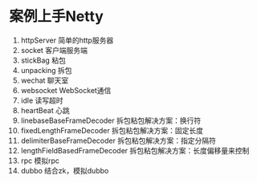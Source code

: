 # 案例上手Netty

1. httpServer 简单的http服务器
2. socket 客户端服务端
3. stickBag 粘包
4. unpacking 拆包
5. wechat 聊天室
6. websocket WebSocket通信
7. idle 读写超时
8. heartBeat 心跳
9. linebaseBaseFrameDecoder 拆包粘包解决方案：换行符
10. fixedLengthFrameDecoder 拆包粘包解决方案：固定长度
11. delimiterBaseFrameDecoder 拆包粘包解决方案：指定分隔符
12. lengthFieldBasedFrameDecoder 拆包粘包解决方案：长度偏移量来控制
13. rpc 模拟rpc
14. dubbo 结合zk，模拟dubbo

